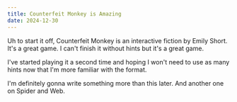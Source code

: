 ```yaml
---
title: Counterfeit Monkey is Amazing
date: 2024-12-30
---
```


Uh to start it off, Counterfeit Monkey is an interactive fiction by Emily Short. It's a great game. I can't finish it without hints but it's a great game.

I've started playing it a second time and hoping I won't need to use as many hints now that I'm more familiar with the format.

I'm definitely gonna write something more than this later. And another one on Spider and Web.

